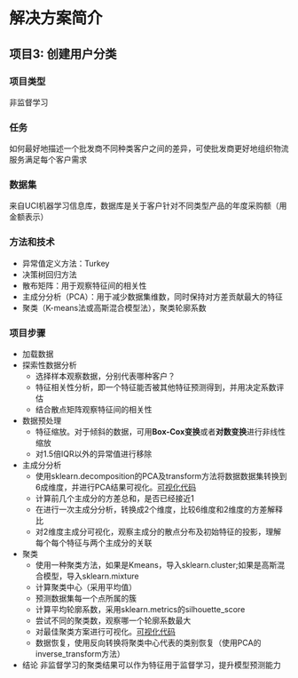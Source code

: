 # 解决方案简介
## 项目3: 创建用户分类

### 项目类型

非监督学习

### 任务

如何最好地描述一个批发商不同种类客户之间的差异，可使批发商更好地组织物流服务满足每个客户需求

### 数据集

来自UCI机器学习信息库，数据库是关于客户针对不同类型产品的年度采购额（用金额表示）

### 方法和技术

- 异常值定义方法：Turkey
- 决策树回归方法
- 散布矩阵：用于观察特征间的相关性
- 主成分分析（PCA）：用于减少数据集维数，同时保持对方差贡献最大的特征
- 聚类（K-means法或高斯混合模型法），聚类轮廓系数

### 项目步骤

- 加载数据
- 探索性数据分析
	- 选择样本观察数据，分别代表哪种客户？
	- 特征相关性分析，即一个特征能否被其他特征预测得到，并用决定系数评估
	- 结合散点矩阵观察特征间的相关性
- 数据预处理
	- 特征缩放。对于倾斜的数据，可用**Box-Cox变换**或者**对数变换**进行非线性缩放
	- 对1.5倍IQR以外的异常值进行移除
- 主成分分析
	- 使用sklearn.decomposition的PCA及transform方法将数据数据集转换到6成维度，并进行PCA结果可视化。[可视化代码](https://github.com/Kelvin-Ho/Udacity_MLND/blob/master/P3_Customer_Segments_UnsupervisedLearning/visuals.py)
	- 计算前几个主成分的方差总和，是否已经接近1
	- 在进行一次主成分分析，转换成2个维度，比较6维度和2维度的方差解释比
	- 对2维度主成分可视化，观察主成分的散点分布及初始特征的投影，理解每个每个特征与两个主成分的关联
- 聚类
	- 使用一种聚类方法，如果是Kmeans，导入sklearn.cluster;如果是高斯混合模型，导入sklearn.mixture
	- 计算聚类中心（采用平均值）
	- 预测数据集每一个点所属的簇
	- 计算平均轮廓系数，采用sklearn.metrics的silhouette_score
	- 尝试不同的聚类数，观察哪一个轮廓系数最大
	- 对最佳聚类方案进行可视化。[可视化代码](https://github.com/Kelvin-Ho/Udacity_MLND/blob/master/P3_Customer_Segments_UnsupervisedLearning/visuals.py)
	- 数据恢复，使用反向转换将聚类中心代表的类别恢复（使用PCA的inverse_transform方法）
- 结论
	非监督学习的聚类结果可以作为特征用于监督学习，提升模型预测能力





